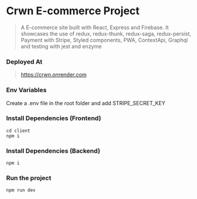 # Crwn E-commerce Project

> A E-commerce site built with React, Express and Firebase.
> It showcases the use of redux, redux-thunk, redux-saga, redux-persist, Payment with Stripe, Styled components, PWA, ContextApi, Graphql and testing with jest and enzyme


### Deployed At
 > https://crwn.onrender.com


### Env Variables

Create a .env file in the root folder and add STRIPE_SECRET_KEY

### Install Dependencies (Frontend)

```
cd client
npm i
```

### Install Dependencies (Backend)

```
npm i
```

### Run the project

```
npm run dev
```

